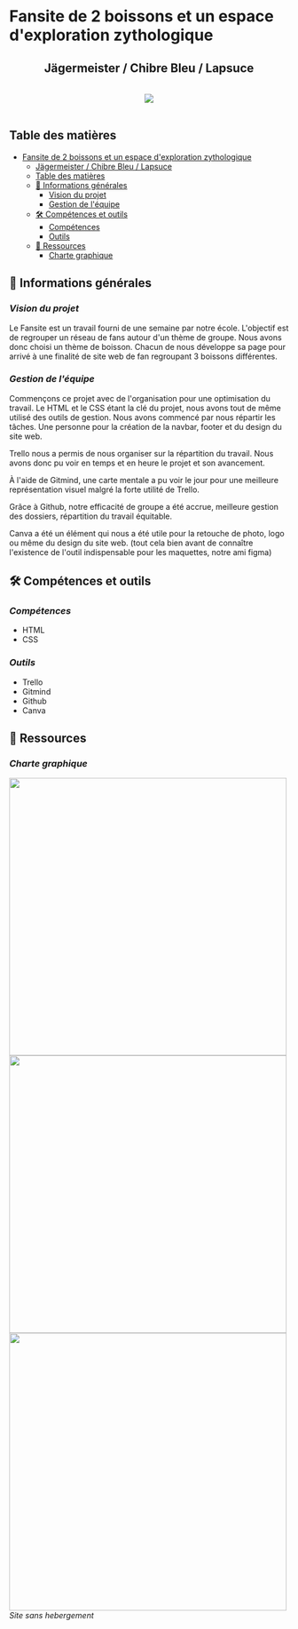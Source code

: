# Fansite de 2 boissons et un espace d'exploration zythologique
## <center>Jägermeister / Chibre Bleu / Lapsuce</center>

<br>
<div align="center">
    <img src="https://s10.aconvert.com/convert/p3r68-cdx67/ax74o-gut42.jpg" />
</div>
<br>

## Table des matières
- [Fansite de 2 boissons et un espace d'exploration zythologique](#fansite-de-2-boissons-et-un-espace-dexploration-zythologique)
  - [Jägermeister / Chibre Bleu / Lapsuce](#jägermeister--chibre-bleu--lapsuce)
  - [Table des matières](#table-des-matières)
  - [📢 Informations générales](#-informations-générales)
    - [Vision du projet](#vision-du-projet)
    - [Gestion de l'équipe](#gestion-de-léquipe)
  - [🛠️ Compétences et outils](#️-compétences-et-outils)
    - [Compétences](#compétences)
    - [Outils](#outils)
  - [📁 Ressources](#-ressources)
    - [Charte graphique](#charte-graphique)

## 📢 Informations générales

### <i>Vision du projet</i>
Le Fansite est un travail fourni de une semaine par notre école. L'objectif est de regrouper un réseau de fans autour d'un thème de groupe. Nous avons donc choisi un thème de boisson. Chacun de nous développe sa page pour arrivé à une finalité de site web de fan regroupant 3 boissons différentes.

### <i>Gestion de l'équipe</i>

Commençons ce projet avec de l'organisation pour une optimisation du travail. Le HTML et le CSS étant la clé du projet, nous avons tout de même utilisé des outils de gestion.
Nous avons commencé par nous répartir les tâches. Une personne pour la création de la navbar, footer et du design du site web.

Trello nous a permis de nous organiser sur la répartition du travail. Nous avons donc pu voir en temps et en heure le projet et son avancement.

À l'aide de Gitmind, une carte mentale a pu voir le jour pour une meilleure représentation visuel malgré la forte utilité de Trello.

Grâce à Github, notre efficacité de groupe a été accrue, meilleure gestion des dossiers, répartition du travail équitable.

Canva a été un élément qui nous a été utile pour la retouche de photo, logo ou même du design du site web. (tout cela bien avant de connaître l'existence de l'outil indispensable pour les maquettes, notre ami figma)

## 🛠️ Compétences et outils

### <i>Compétences</i>
- HTML
- CSS

### <i>Outils</i>
- Trello
- Gitmind
- Github
- Canva

## 📁 Ressources 

### <i>Charte graphique</i>
<div align="">
    <img src="https://s10.aconvert.com/convert/p3r68-cdx67/azqhh-xz0du.jpg" width="500" />
</div>
<div align="">
    <img src="https://s10.aconvert.com/convert/p3r68-cdx67/ajpaq-912jg.jpg" width="500" />
</div>
<div align="">
    <img src="https://s10.aconvert.com/convert/p3r68-cdx67/agw4h-go0zj.jpg" width="500" />
</div>
<i>Site sans hebergement </i>
